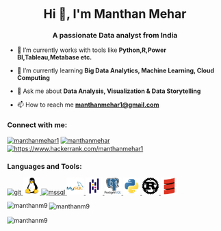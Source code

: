 <!--[![MasterHead](https://media.licdn.com/dms/image/C4D22AQGjblgVk_NXzQ/feedshare-shrink_2048_1536/0/1677519375176?e=1680739200&v=beta&t=BVzgFIXw77-BUu4Ybn1Qc1oBeNGlNRtNDizpWkfhvMk)](https://media.licdn.com/)-->

<h1 align="center">Hi 👋, I'm Manthan Mehar</h1>
<h3 align="center">A passionate Data analyst from India</h3>

- 🔭 I’m currently works with tools like **Python,R,Power BI,Tableau,Metabase etc.**

- 🌱 I’m currently learning **Big Data Analytics, Machine Learning, Cloud Computing**

- 💬 Ask me about **Data Analysis, Visualization & Data Storytelling**

- 📫 How to reach me **manthanmehar1@gmail.com**

<h3 align="left">Connect with me:</h3>
<p align="left">
<a href="https://linkedin.com/in/manthanmehar1" target="blank"><img align="center" src="https://raw.githubusercontent.com/rahuldkjain/github-profile-readme-generator/master/src/images/icons/Social/linked-in-alt.svg" alt="manthanmehar1" height="30" width="40" /></a>
<a href="https://kaggle.com/manthanmehar" target="blank"><img align="center" src="https://raw.githubusercontent.com/rahuldkjain/github-profile-readme-generator/master/src/images/icons/Social/kaggle.svg" alt="manthanmehar" height="30" width="40" /></a>
<a href="https://www.hackerrank.com/https://www.hackerrank.com/manthanmehar1" target="blank"><img align="center" src="https://raw.githubusercontent.com/rahuldkjain/github-profile-readme-generator/master/src/images/icons/Social/hackerrank.svg" alt="https://www.hackerrank.com/manthanmehar1" height="30" width="40" /></a>
</p>

<h3 align="left">Languages and Tools:</h3>
<p align="left"> <a href="https://git-scm.com/" target="_blank" rel="noreferrer"> <img src="https://www.vectorlogo.zone/logos/git-scm/git-scm-icon.svg" alt="git" width="40" height="40"/> </a> <a href="https://www.linux.org/" target="_blank" rel="noreferrer"> <img src="https://raw.githubusercontent.com/devicons/devicon/master/icons/linux/linux-original.svg" alt="linux" width="40" height="40"/> </a> <a href="https://www.microsoft.com/en-us/sql-server" target="_blank" rel="noreferrer"> <img src="https://www.svgrepo.com/show/303229/microsoft-sql-server-logo.svg" alt="mssql" width="40" height="40"/> </a> <a href="https://www.mysql.com/" target="_blank" rel="noreferrer"> <img src="https://raw.githubusercontent.com/devicons/devicon/master/icons/mysql/mysql-original-wordmark.svg" alt="mysql" width="40" height="40"/> </a> <a href="https://pandas.pydata.org/" target="_blank" rel="noreferrer"> <img src="https://raw.githubusercontent.com/devicons/devicon/2ae2a900d2f041da66e950e4d48052658d850630/icons/pandas/pandas-original.svg" alt="pandas" width="40" height="40"/> </a> <a href="https://www.postgresql.org" target="_blank" rel="noreferrer"> <img src="https://raw.githubusercontent.com/devicons/devicon/master/icons/postgresql/postgresql-original-wordmark.svg" alt="postgresql" width="40" height="40"/> </a> <a href="https://www.python.org" target="_blank" rel="noreferrer"> <img src="https://raw.githubusercontent.com/devicons/devicon/master/icons/python/python-original.svg" alt="python" width="40" height="40"/> </a> <a href="https://www.rust-lang.org" target="_blank" rel="noreferrer"> <img src="https://raw.githubusercontent.com/devicons/devicon/master/icons/rust/rust-plain.svg" alt="rust" width="40" height="40"/> </a> <a href="https://www.scala-lang.org" target="_blank" rel="noreferrer"> <img src="https://raw.githubusercontent.com/devicons/devicon/master/icons/scala/scala-original.svg" alt="scala" width="40" height="40"/> </a> </p>

<p><img align="left" src="https://github-readme-stats.vercel.app/api/top-langs?username=manthanm9&show_icons=true&locale=en&layout=compact" alt="manthanm9" /></p>

<p>&nbsp;<img align="center" src="https://github-readme-stats.vercel.app/api?username=manthanm9&show_icons=true&locale=en" alt="manthanm9" /></p>

<p><img align="center" src="https://github-readme-streak-stats.herokuapp.com/?user=manthanm9&" alt="manthanm9" /></p>

